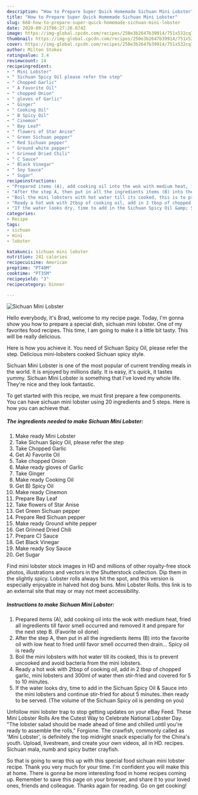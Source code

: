 ```yaml
---
description: "How to Prepare Super Quick Homemade Sichuan Mini Lobster"
title: "How to Prepare Super Quick Homemade Sichuan Mini Lobster"
slug: 668-how-to-prepare-super-quick-homemade-sichuan-mini-lobster
date: 2020-09-21T06:27:26.674Z
image: https://img-global.cpcdn.com/recipes/250e3b2647b39914/751x532cq70/sichuan-mini-lobster-recipe-main-photo.jpg
thumbnail: https://img-global.cpcdn.com/recipes/250e3b2647b39914/751x532cq70/sichuan-mini-lobster-recipe-main-photo.jpg
cover: https://img-global.cpcdn.com/recipes/250e3b2647b39914/751x532cq70/sichuan-mini-lobster-recipe-main-photo.jpg
author: Milton Stokes
ratingvalue: 3.4
reviewcount: 14
recipeingredient:
- " Mini Lobster"
- " Sichuan Spicy Oil please refer the step"
- " Chopped Garlic"
- " A Favorite Oil"
- " chopped Onion"
- " gloves of Garlic"
- " Ginger"
- " Cooking Oil"
- " B Spicy Oil"
- " Cinemon"
- " Bay Leaf"
- " flowers of Star Anise"
- " Green Sichuan pepper"
- " Red Sichuan pepper"
- " Ground white pepper"
- " Grinned Dried Chili"
- " C Sauce"
- " Black Vinegar"
- " Soy Sauce"
- " Sugar"
recipeinstructions:
- "Prepared items (A), add cooking oil into the wok with medium heat, fried all ingredients till favor smell occurred and removed it and prepare for the next step B. (Favorite oil done)"
- "After the step A, then put in all the ingredients items (B) into the favorite oil with low heat to fried until favor smell occurred then drain... Spicy oil is ready"
- "Boil the mini lobsters with hot water till its cooked, this is to prevent uncooked and avoid bacteria from the mini lobsters."
- "Ready a hot wok with 2tbsp of cooking oil, add in 2 tbsp of chopped garlic, mini lobsters and 300ml of water then stir-fried and covered for 5 to 10 minutes."
- "If the water looks dry, time to add in the Sichuan Spicy Oil &amp; Sauce into the mini lobsters and continue stir-fried for about 5 minutes..then ready to be served. (The volume of the Sichuan Spicy oil is pending on you)"
categories:
- Recipe
tags:
- sichuan
- mini
- lobster

katakunci: sichuan mini lobster 
nutrition: 241 calories
recipecuisine: American
preptime: "PT40M"
cooktime: "PT35M"
recipeyield: "3"
recipecategory: Dinner

---
```



![Sichuan Mini Lobster](https://img-global.cpcdn.com/recipes/250e3b2647b39914/751x532cq70/sichuan-mini-lobster-recipe-main-photo.jpg)

Hello everybody, it's Brad, welcome to my recipe page. Today, I'm gonna show you how to prepare a special dish, sichuan mini lobster. One of my favorites food recipes. This time, I am going to make it a little bit tasty. This will be really delicious.

Here is how you achieve it. You need of Sichuan Spicy Oil, please refer the step. Delicious mini-lobsters cooked Sichuan spicy style.

Sichuan Mini Lobster is one of the most popular of current trending meals in the world. It is enjoyed by millions daily. It is easy, it's quick, it tastes yummy. Sichuan Mini Lobster is something that I've loved my whole life. They're nice and they look fantastic.


To get started with this recipe, we must first prepare a few components. You can have sichuan mini lobster using 20 ingredients and 5 steps. Here is how you can achieve that.

<!--inarticleads1-->

##### The ingredients needed to make Sichuan Mini Lobster:

1. Make ready  Mini Lobster
1. Take  Sichuan Spicy Oil, please refer the step
1. Take  Chopped Garlic
1. Get  A) Favorite Oil
1. Take  chopped Onion
1. Make ready  gloves of Garlic
1. Take  Ginger
1. Make ready  Cooking Oil
1. Get  B) Spicy Oil
1. Make ready  Cinemon
1. Prepare  Bay Leaf
1. Take  flowers of Star Anise
1. Get  Green Sichuan pepper
1. Prepare  Red Sichuan pepper
1. Make ready  Ground white pepper
1. Get  Grinned Dried Chili
1. Prepare  C) Sauce
1. Get  Black Vinegar
1. Make ready  Soy Sauce
1. Get  Sugar


Find mini lobster stock images in HD and millions of other royalty-free stock photos, illustrations and vectors in the Shutterstock collection. Dip them in the slightly spicy. Lobster rolls always hit the spot, and this version is especially enjoyable in halved hot dog buns. Mini Lobster Rolls. this link is to an external site that may or may not meet accessibility. 

<!--inarticleads2-->

##### Instructions to make Sichuan Mini Lobster:

1. Prepared items (A), add cooking oil into the wok with medium heat, fried all ingredients till favor smell occurred and removed it and prepare for the next step B. (Favorite oil done)
1. After the step A, then put in all the ingredients items (B) into the favorite oil with low heat to fried until favor smell occurred then drain... Spicy oil is ready
1. Boil the mini lobsters with hot water till its cooked, this is to prevent uncooked and avoid bacteria from the mini lobsters.
1. Ready a hot wok with 2tbsp of cooking oil, add in 2 tbsp of chopped garlic, mini lobsters and 300ml of water then stir-fried and covered for 5 to 10 minutes.
1. If the water looks dry, time to add in the Sichuan Spicy Oil &amp; Sauce into the mini lobsters and continue stir-fried for about 5 minutes..then ready to be served. (The volume of the Sichuan Spicy oil is pending on you)


Unfollow mini lobster trap to stop getting updates on your eBay Feed. These Mini Lobster Rolls Are the Cutest Way to Celebrate National Lobster Day. &#34;The lobster salad should be made ahead of time and chilled until you&#39;re ready to assemble the rolls,&#34; Forgione. The crawfish, commonly called as &#39;Mini Lobster&#39;, is definitely the top midnight snack especially for the China&#39;s youth. Upload, livestream, and create your own videos, all in HD. recipes. Sichuan mala, numb and spicy butter crayfish. 

So that is going to wrap this up with this special food sichuan mini lobster recipe. Thank you very much for your time. I'm confident you will make this at home. There is gonna be more interesting food in home recipes coming up. Remember to save this page on your browser, and share it to your loved ones, friends and colleague. Thanks again for reading. Go on get cooking!
